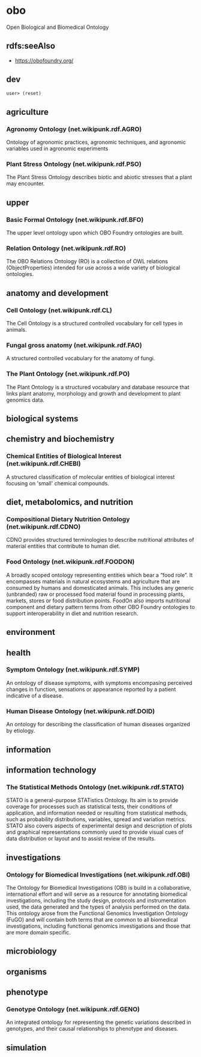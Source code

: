 # obo
Open Biological and Biomedical Ontology

## rdfs:seeAlso
* https://obofoundry.org/

## dev

``` clojure
user> (reset)
```

## agriculture

### Agronomy Ontology (net.wikipunk.rdf.AGRO)
Ontology of agronomic practices, agronomic techniques, and agronomic
variables used in agronomic experiments

### Plant Stress Ontology (net.wikipunk.rdf.PSO)
The Plant Stress Ontology describes biotic and abiotic stresses that a
plant may encounter.

## upper

### Basic Formal Ontology (net.wikipunk.rdf.BFO)
The upper level ontology upon which OBO Foundry ontologies are built.

### Relation Ontology (net.wikipunk.rdf.RO)
The OBO Relations Ontology (RO) is a collection of OWL relations
(ObjectProperties) intended for use across a wide variety of
biological ontologies.

## anatomy and development

### Cell Ontology (net.wikipunk.rdf.CL)
The Cell Ontology is a structured controlled vocabulary for cell types
in animals.

### Fungal gross anatomy (net.wikipunk.rdf.FAO)
A structured controlled vocabulary for the anatomy of fungi.

### The Plant Ontology (net.wikipunk.rdf.PO)
The Plant Ontology is a structured vocabulary and database resource
that links plant anatomy, morphology and growth and development to
plant genomics data.

## biological systems

## chemistry and biochemistry

### Chemical Entities of Biological Interest (net.wikipunk.rdf.CHEBI)
A structured classification of molecular entities of biological
interest focusing on 'small' chemical compounds.

## diet, metabolomics, and nutrition

### Compositional Dietary Nutrition Ontology (net.wikipunk.rdf.CDNO)
CDNO provides structured terminologies to describe nutritional
attributes of material entities that contribute to human diet.

### Food Ontology (net.wikipunk.rdf.FOODON)
A broadly scoped ontology representing entities which bear a “food
role”. It encompasses materials in natural ecosystems and agriculture
that are consumed by humans and domesticated animals. This includes
any generic (unbranded) raw or processed food material found in
processing plants, markets, stores or food distribution points. FoodOn
also imports nutritional component and dietary pattern terms from
other OBO Foundry ontologies to support interoperability in diet and
nutrition research.

## environment

## health

### Symptom Ontology (net.wikipunk.rdf.SYMP)
An ontology of disease symptoms, with symptoms encompasing perceived
changes in function, sensations or appearance reported by a patient
indicative of a disease.

### Human Disease Ontology (net.wikipunk.rdf.DOID)
An ontology for describing the classification of human diseases
organized by etiology.

## information

## information technology

### The Statistical Methods Ontology (net.wikipunk.rdf.STATO)
STATO is a general-purpose STATistics Ontology. Its aim is to provide
coverage for processes such as statistical tests, their conditions of
application, and information needed or resulting from statistical
methods, such as probability distributions, variables, spread and
variation metrics. STATO also covers aspects of experimental design
and description of plots and graphical representations commonly used
to provide visual cues of data distribution or layout and to assist
review of the results.

## investigations

### Ontology for Biomedical Investigations (net.wikipunk.rdf.OBI)
The Ontology for Biomedical Investigations (OBI) is build in a
collaborative, international effort and will serve as a resource for
annotating biomedical investigations, including the study design,
protocols and instrumentation used, the data generated and the types
of analysis performed on the data. This ontology arose from the
Functional Genomics Investigation Ontology (FuGO) and will contain
both terms that are common to all biomedical investigations, including
functional genomics investigations and those that are more domain
specific.

## microbiology

## organisms

## phenotype

### Genotype Ontology (net.wikipunk.rdf.GENO)
An integrated ontology for representing the genetic variations
described in genotypes, and their causal relationships to phenotype
and diseases.

## simulation




